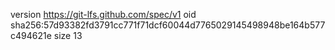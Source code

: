 version https://git-lfs.github.com/spec/v1
oid sha256:57d93382fd3791cc771f71dcf60044d7765029145498948be164b577c494621e
size 13
